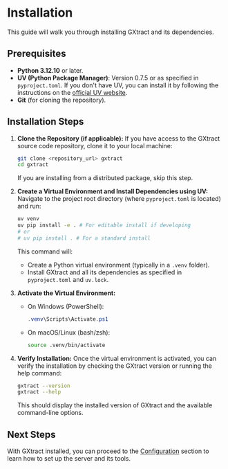 # Installation

This guide will walk you through installing GXtract and its dependencies.

## Prerequisites

*   **Python 3.12.10** or later.
*   **UV (Python Package Manager)**: Version 0.7.5 or as specified in `pyproject.toml`. If you don\'t have UV, you can install it by following the instructions on the [official UV website](https://github.com/astral-sh/uv).
*   **Git** (for cloning the repository).

## Installation Steps

1.  **Clone the Repository (if applicable):**
    If you have access to the GXtract source code repository, clone it to your local machine:
    ```bash
    git clone <repository_url> gxtract
    cd gxtract
    ```
    If you are installing from a distributed package, skip this step.

2.  **Create a Virtual Environment and Install Dependencies using UV:**
    Navigate to the project root directory (where `pyproject.toml` is located) and run:
    ```bash
    uv venv
    uv pip install -e . # For editable install if developing
    # or
    # uv pip install . # For a standard install
    ```
    This command will:
    *   Create a Python virtual environment (typically in a `.venv` folder).
    *   Install GXtract and all its dependencies as specified in `pyproject.toml` and `uv.lock`.

3.  **Activate the Virtual Environment:**
    *   On Windows (PowerShell):
        ```powershell
        .venv\Scripts\Activate.ps1
        ```
    *   On macOS/Linux (bash/zsh):
        ```bash
        source .venv/bin/activate
        ```

4.  **Verify Installation:**
    Once the virtual environment is activated, you can verify the installation by checking the GXtract version or running the help command:
    ```bash
    gxtract --version
    gxtract --help
    ```
    This should display the installed version of GXtract and the available command-line options.

## Next Steps

With GXtract installed, you can proceed to the [Configuration](./configuration.md) section to learn how to set up the server and its tools.

